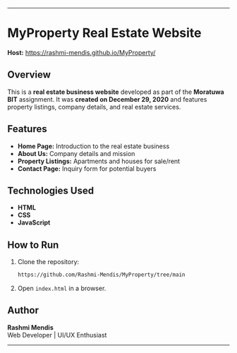 

---

# MyProperty Real Estate Website  

**Host:**  https://rashmi-mendis.github.io/MyProperty/ 

## Overview  
This is a **real estate business website** developed as part of the **Moratuwa BIT** assignment. It was **created on December 29, 2020** and features property listings, company details, and real estate services.  

## Features  
- **Home Page:** Introduction to the real estate business  
- **About Us:** Company details and mission  
- **Property Listings:** Apartments and houses for sale/rent  
- **Contact Page:** Inquiry form for potential buyers  

## Technologies Used  
- **HTML**  
- **CSS**  
- **JavaScript**  

## How to Run  
1. Clone the repository:  
   ```bash
   https://github.com/Rashmi-Mendis/MyProperty/tree/main
   ```
2. Open `index.html` in a browser.  

## Author  
**Rashmi Mendis**  
Web Developer | UI/UX Enthusiast  

---
